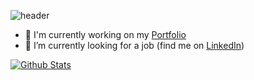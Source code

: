 ![header](https://capsule-render.vercel.app/api?type=cylinder&color=random&height=200&section=header&text=😋&animation=fadeIn&fontAlign=80&fontAlignY=35)

<!--
- 📫 How to reach me: Eeeer...
-->
- 🔭 I'm currently working on my [Portfolio](https://github.com/SvLowman/portfolio-website)
- 🌱 I’m currently looking for a job (find me on [LinkedIn](https://www.linkedin.com/in/sven-lohmann-90a268205/))

[![Github Stats](https://github-readme-stats.vercel.app/api?username=SvLowman&show_icons=true&hide=stars)](https://github.com/anuraghazra/github-readme-stats)
<!--
[![GitHub Streak](https://github-readme-streak-stats.herokuapp.com/?user=SvLowman&theme=default)](https://github.com/DenverCoder1/github-readme-streak-stats)
-->
